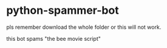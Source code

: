 # python-spammer-bot
pls remember download the whole folder or this will not work.

this bot spams "the bee movie script"

